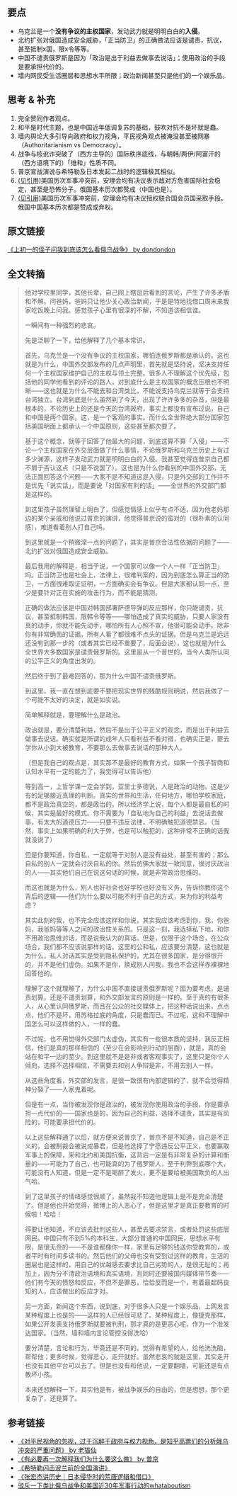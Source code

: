 ## 要点
* 乌克兰是一个**没有争议的主权国家**，发动武力就是明明白白的**入侵**。
* 北约扩张对俄国造成安全威胁，「正当防卫」的正确做法应该是谴责，抗议，甚至抵制x国，限x令等等。
* 中国不谴责俄罗斯是因为「政治是出于利益去做事去说话」；使用政治的手段是要承担代价的。
* 墙内网民受生活圈层和思想水平所限；政治新闻甚至只是他们的一个娱乐品。

## 思考 & 补充
1. 完全赞同作者观点。
2. 和平是时代主题，也是中国近年低调复苏的基础，鼓吹对抗不是坏就是蠢。
3. 墙内舆论大多引导向政府和权力视角，平民视角观点被淹没甚至被网暴（Authoritarianism vs Democracy）。
4. 战争与核讹诈突破了（西方主导的）国际秩序底线，与朝韩/两伊/阿富汗的（西方语境下的）「维和」性质不同。
5. 普京宣战演说与希特勒及日本发起二战时的逻辑极其相似。
6. [(见引用)](https://www.reddit.com/r/real_China_irl/comments/tnouyo/驳斥一下类比俄乌战争和美国近30年军事行动的whataboutism)美国历次军事冲突前，安理会均有决议表示敌对方危害国际社会稳定，甚至是恐怖分子。俄国基本历次都赞成（中国也是）。
7. [(见引用)](https://www.reddit.com/r/real_China_irl/comments/tnouyo/驳斥一下类比俄乌战争和美国近30年军事行动的whataboutism)美国历次军事冲突前，安理会均有决议授权联合国会员国采取手段。俄国中国基本历次都是赞成或弃权。

## 原文链接
[《上初一的侄子问我到底该怎么看俄乌战争》 by dondondon](https://www.reddit.com/r/China_irl/comments/t24uth/上初一的侄子问我到底该怎么看俄乌战争)

## 全文转摘
> 他对学校里同学，其他长辈，自己网上瞎逛后看到的言论，产生了许多矛盾和不解。问爸妈，爸妈只让他少关心政治新闻，于是是特地找借口周末来我家吃饭晚上问我。感觉孩子心里有很深的不解，不知道该相信谁。
> 
> 一瞬间有一种强烈的悲哀。
> 
> 先是泛聊了一下，给他解释了几个基本常识。
> 
> 首先，乌克兰是一个没有争议的主权国家，哪怕连俄罗斯都是承认的。这也就是为什么，中国外交部发布的几点声明里，首先就是坚持说，坚决支持任何一个主权国家维护自己的主权与领土完整。很多人不理解这个优先级，包括他的同学他看到的评论的路人，对到底什么是主权国家的概念压根也不明晰——这也就是为什么不能去和台湾类比，不能说支持乌克兰就等于会支持台湾独立。台湾到底是什么虽然到了今天，出现了许许多多的杂音，但是最根本的，不论历史上的还是今天的台湾政府，事实上都没有宣布过说，自己和中国是两个国家。这，是一个客观的事实。而什么全世界绝大部分国家包括美国明面上都承认一个中国原则，这些甚至都次要了。
> 
> 基于这个概念，就等于回答了他最大的问题，到底这算不算「入侵」——不论一个主权国家在外交层面做了什么事情，不论俄罗斯和乌克兰历史上有过多少渊源，这样子发动武力就是明明白白的入侵。我甚至觉得连普京自己都不屑于否认这点（只是不说罢了）。这也是为什么你看到的中国外交部，无法正面回答这个问题——大家不是不知道这是入侵，只是外交部的工作并不是优先「说实话」，而是要说「对国家有利的话」——全世界的外交部门都是这样的。
> 
> 到这里孩子虽然理智上明白了，但感觉情感上似乎有点不适，因为他老妈那边的某个亲戚和他说过普京的演讲，他觉得普京说的蛮对的（很朴素的认同感），难道看着别人打自己吗。
> 
> 到这里就是一个稍微深一点的问题了，其实是普京合法性依据的问题了——北约扩张对俄国造成安全威胁。
> 
> 最后我用的解释是，相当于说，一个国家可以像一个人一样「正当防卫」吗。正当防卫也是社会上，法律上，很难判案的，因为到底怎么算正当的防卫，一方面很难取证证明，一方面确实会有争议。但是大家都认同一点，至少是要针对正在实施的攻击行为，而不能是猜测。
> 
> 正确的做法应该是中国对韩国部署萨德导弹的反应那样，你只能谴责，抗议，甚至抵制韩国，限韩令等等——哪怕造成了真实的威胁，只要人家没有真的动手，你就不能先动手，哪怕所有人心照不宣，他很可能会动手。除非你有非常确凿的证据，所有人看了都很难不点头的证据。但是乌克兰是远远还没有到那一步的（或者其实已经不重要了，后面会说），这也就是为什么全世界大多数国家是谴责俄罗斯的。这里是从一个普世的，当今人类所认同的公平正义的角度出发的。
> 
> 然后终于到了最难回答的，那为什么中国不谴责俄罗斯。
> 
> 到这里，我一直在想到底要不要把现实世界的残酷规则明说，然后我做了一个可能不太好的决定，就是如实说。
> 
> 简单解释就是，要理解什么是政治。
> 
> 政治就是，要分清楚利益，然后不是出于公平正义的观念，而是出于利益去做事去说话。确实就是所谓的成年人只看利益不看对错，也确实正是，要去学你从小到大被教育，不要那么去做事去说话的那种大人。
> 
> （但是我自己的观点是，其实那不是最好的教育方式，如果一个孩子智商和认知水平有一定的能力了，我觉得可以告诉他）
> 
> 等到高一，上哲学课一定会学到，亚里士多德说，人是政治的动物。这是少有的足够接近真理的判断。真实的世界和生活，任何地方，哪怕学校家庭，都不是政治真空的，都是政治的。所以经济学上说，每个人都是最自私的时候，其实是最好的模式。你不需要为「自私地为自己的利益」去说话去做事，有太大的道德压力——只要不违反法律，不明确触犯道德禁忌。（当然，事实上如果明确的利大于弊，也是可以触犯的，这种非常不正确的话我就没说了）
> 
> 但是你要知道，你自私，一定就等于对别人是没有益处，甚至有害的；那么自私的别人一定就会讨厌自私的你。然后仿佛大家就一致同意，很讨厌政治的人——其实他们自己在说这句话的时候，就是非常政治思维的。
> 
> 而这也就是为什么，别人也好社会也好学校也好没有义务，告诉你教你这个背后的逻辑——他们为什么要以可能不利于自己的方式，来为你的利益考虑？
> 
> 其实此刻的我，也不完全应该这样和你说，其实我应该考虑到你，我，你爸妈，我爸妈等等人之间的政治性关系的。只是这一刻，我选择私下地，和你不用政治思维对话，而是说我认为的真话。但是，仅限于这个场合，在公众场合，我们都不应该说那样的话。这里的公和私，应该要分清楚，这也就是为什么，私人对话其实是受到隐私保护的，尤其在很多国家，是分得很开的，并不是他们虚伪。如果不是你，换成别人问我，我也不会这样赤裸裸地回答他的。
> 
> 
> 理解了这个就理解了，为什么中国不直接谴责俄罗斯呢？因为要考虑，是谴责划算，还是不谴责划算，和外交部发言的原则是一样的。至于真的有很多人，从心里认同俄罗斯，而且在公众的社交媒体上，把这种话说出来，点点点，他们不是坏，用苏格拉底的角度，只是蠢而已。不过呢，这和不理解中国怎么可以这样做的人，一样的蠢。
> 
> 不过呢，也不用觉得外交部门太虚伪，其实有一些很本质的坚持，我反正相信，他们是真的那样相信的（至少在会影响到行动的层面），就是，真的会站在和平一边的至少。到这里就不是是非或者客观事实了，这里只是你个人倾向，选择不选择相信，不需要去和别人争辩是非，不用去别人一样。
> 
> 从这些角度看，外交部的发言，是很一致很有内部逻辑的了，就不会觉得精神分裂了——人家鬼着呢。
> 
> 但是有一点，当你被发现你是政治的，被发现你使用政治的手段，你是要承担一点代价的——国家也是的，因为自己的利益，选择不谴责，其实是有风险的，可能要承担代价的。
> 
> 
> 以上这些解释通了以后，就方便来说普京了，普京不是不知道，自己是不正义的，会被制裁会被说成暴君，但是他选择了宁愿违反公平正义，也要赢取军事上的保障，来和北约和美国抗衡，这背后一定是有非常复杂的计算和衡量的——可能为了自己，也可能真的为了俄罗斯人，至于利弊到底哪个大，可能没有人知道，但是一定不是喝醉了发火，更不是要给被美国欺负的人出气哈。
> 
> 到了这里孩子的情绪感觉很顺了，虽然我不知道他逻辑上是不是完全清楚了。但是他也开始觉得，微博上的人恶心了，但是这里才是真正要教育的时候啦！哈哈！
> 
> 得要让他知道，不应该去批判这些人，甚至去要求禁言，或者处罚这些底层网民。中国只有不到5%的本科生，大部分普通的中国网民，思想水平有限，是很无奈的——不是谁都像你一样，家里有足够的钱送你受教育的，或者平时有时间多读书的。然后他们的父母也没有受到过这样的教育，生活的圈层也是这样的，用自己的优越感去要求比自己劣势的人，是很无耻的；再加上，因为分不清政治语境和真实语境，且同时还要被国内媒体带节奏——他们有今天的愤怒和反应，不但不是罪恶，恰恰反而是一个，有着最起码良知的人，应该做出的反应才对。
> 
> 另一方面，新闻这个东西，说到底，对于很多人只是一个娱乐品，上网发言某种程度上也是的——这样的人已经很可悲了。某种程度上，像捷克那样，如果公开发表支持俄罗斯就要被判刑，那才真的是更恶心呢，作为一个准发达国家。（当然，墙和墙内言论管控没得洗哈）
> 
> 要分清楚，言论和行为，毕竟还是不同的。觉得有希望的人，给他洗洗脑，帮帮他；更多时候，觉得恶心，走开就好。虽然悲哀的就是这里，其实走开也没有其他平台可以去了。但是也没有和他说，一定要翻墙，可能还是有点教坏小孩。
> 
> 本来还想解释一下，其实他是有，被战争娱乐的自由的，但是想想，那个更复杂了，还是算了。


## 参考链接
* [《对平民视角的忽视，过于沉醉于政府与权力视角，是知乎高票们的分析俄乌冲突的严重问题》 by 老猫仙](https://zhuanlan.zhihu.com/p/474327742)
* [《有必要再一次解释我们为什么要这么做》 by 普京](https://posts.careerengine.us/p/62193be8d223f21a486e0c9b)
* [《希特勒闪击波兰前的全国演讲》](https://posts.careerengine.us/p/621998b2e59232325ea1f144)
* [《张宏杰讲历史｜日本侵华时的荒唐逻辑和借口》](https://chinadigitaltimes.net/chinese/677862.html)
* [驳斥一下类比俄乌战争和美国近30年军事行动的whataboutism](https://www.reddit.com/r/real_China_irl/comments/tnouyo/驳斥一下类比俄乌战争和美国近30年军事行动的whataboutism)
